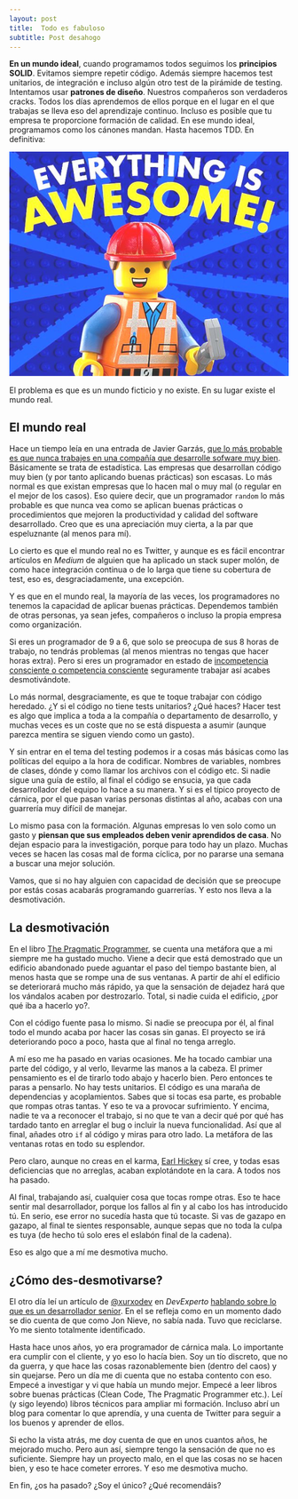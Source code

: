 ```yaml
---
layout: post
title:  Todo es fabuloso
subtitle: Post desahogo
---
```


**En un mundo ideal**, cuando programamos todos seguimos los **principios SOLID**. Evitamos siempre repetir código. Además siempre hacemos test unitarios, de integración e incluso algún otro test de la pirámide de testing. Intentamos usar **patrones de diseño**. Nuestros compañeros son verdaderos cracks. Todos los días aprendemos de ellos porque en el lugar en el que trabajas se lleva eso del aprendizaje continuo. Incluso es posible que tu empresa te proporcione formación de calidad. En ese mundo ideal, programamos como los cánones mandan. Hasta hacemos TDD. En definitiva:

![Everything is awesome](/img/posts/2016/everything-is-awesome.jpg)
 
El problema es que es un mundo ficticio y no existe. En su lugar existe el mundo real.


## El mundo real
 
Hace un tiempo leía en una entrada de Javier Garzás, [que lo más probable es que nunca trabajes en una compañía que desarrolle sofware muy bien](http://www.javiergarzas.com/2015/03/lo-mas-probable-es-que-nunca-trabajes-en-una-organizacion-que-haga-software-muy-bien.html). Básicamente se trata de estadística. Las empresas que desarrollan código muy bien (y por tanto aplicando buenas prácticas) son escasas. Lo más normal es que existan empresas que lo hacen mal o muy mal (o regular en el mejor de los casos). Eso quiere decir, que un programador `random` lo más probable es que nunca vea como se aplican buenas prácticas o procedimientos que mejoren la productividad y calidad del software desarrollado. Creo que es una apreciación muy cierta, a la par que espeluznante (al menos para mí).

Lo cierto es que el mundo real no es Twitter, y aunque es es fácil encontrar artículos en *Medium* de alguien que ha aplicado un stack super molón, de como hace integración continua o de lo larga que tiene su cobertura de test, eso es, desgraciadamente, una excepción.

Y es que en el mundo real, la mayoría de las veces, los programadores no tenemos la capacidad de aplicar buenas prácticas. Dependemos también de otras personas, ya sean jefes, compañeros o incluso la propia empresa como organización. 

Si eres un programador de 9 a 6, que solo se preocupa de sus 8 horas de trabajo, no tendrás problemas (al menos mientras no tengas que hacer horas extra). Pero si eres un programador en estado de [incompetencia consciente o competencia consciente](http://blog.koalite.com/2016/02/se-consciente-de-lo-que-sabes-y-de-lo-que-no) seguramente trabajar así acabes desmotivándote. 

Lo más normal, desgraciamente, es que te toque trabajar con código heredado. ¿Y si el código no tiene tests unitarios? ¿Qué haces? Hacer test es algo que implica a toda a la compañía o departamento de desarrollo, y muchas veces es un coste que no se está dispuesta a asumir (aunque parezca mentira se siguen viendo como un gasto).

Y sin entrar en el tema del testing podemos ir a cosas más básicas como las políticas del equipo a la hora de codificar. Nombres de variables, nombres de clases,  dónde y como llamar los archivos con el código etc. Si nadie sigue una guía de estilo, al final el código se ensucia, ya que cada desarrollador del equipo lo hace a su manera. Y si es el típico proyecto de cárnica, por el que pasan varias personas distintas al año, acabas con una guarrería muy difícil de manejar.

Lo mismo pasa con la formación.  Algunas empresas lo ven solo como un gasto y **piensan que sus empleados deben venir aprendidos de casa**. No dejan espacio para la investigación, porque para todo hay un plazo. Muchas veces se hacen las cosas mal de forma cíclica, por no pararse una semana a buscar una mejor solución.

Vamos, que si no hay alguien con capacidad de decisión que se preocupe por estás cosas acabarás programando guarrerías. Y esto nos lleva a la desmotivación.

## La desmotivación

En el libro [The  Pragmatic Programmer](https://www.amazon.com/Pragmatic-Programmer-Journeyman-Master/dp/020161622X), se cuenta  una metáfora que a mi siempre me ha gustado mucho. Viene a decir que está demostrado que un edificio abandonado puede aguantar el paso del tiempo bastante bien, al menos hasta que se rompe una de sus ventanas.  A partir de ahí el edificio se deteriorará mucho más rápido, ya que la sensación de dejadez hará que los vándalos acaben por destrozarlo. Total, si nadie cuida el edificio, ¿por qué iba a hacerlo yo?.

Con el código fuente pasa lo mismo. Si nadie se preocupa por él, al final todo el mundo acaba por hacer las cosas sin ganas. El proyecto se irá deteriorando poco a poco, hasta que al final no tenga arreglo. 

A mí eso me ha pasado en varias ocasiones. Me ha tocado cambiar una parte del código, y al verlo, llevarme las manos a la cabeza. El primer pensamiento es el de tirarlo todo abajo y hacerlo bien. Pero entonces te paras a pensarlo. No hay tests unitarios. El código es una maraña de dependencias y acoplamientos. Sabes que si tocas esa parte, es probable que rompas otras tantas. Y eso te va a provocar sufrimiento. Y encima, nadie te va a reconocer el trabajo, si no que te van a decir qué por qué has tardado tanto en arreglar el bug o incluir la nueva funcionalidad. Así que al final, añades otro `if` al código y miras para otro lado. La metáfora de las ventanas rotas en todo su esplendor.

Pero claro, aunque no creas en el karma, [Earl Hickey](https://es.wikipedia.org/wiki/Earl_Hickey) sí cree, y todas esas deficiencias que no arreglas, acaban explotándote en la cara. A todos nos ha pasado. 

Al final, trabajando así, cualquier cosa que tocas rompe otras. Eso te hace sentir mal desarrollador, porque los fallos al fin y al cabo los has introducido tú. En serio, ese error no sucedía hasta que tú tocaste. Si vas de gazapo en gazapo, al final te sientes responsable, aunque sepas que no toda la culpa es tuya (de hecho tú solo eres el eslabón final de la cadena).

Eso es algo que a mí me desmotiva mucho. 

## ¿Cómo des-desmotivarse?

El otro día leí un artículo de [@xurxodev](https://twitter.com/xurxodev) en *DevExperto* [hablando sobre lo que es un desarrollador senior](https://devexperto.com/senior-developer/). En el se refleja como en un momento dado se dio cuenta de que como Jon Nieve, no sabía nada. Tuvo que reciclarse. Yo me siento totalmente identificado.

Hasta hace unos años, yo era programador de cárnica mala. Lo importante era cumplir con el cliente, y yo eso lo hacía bien. Soy un tío discreto, que no da guerra, y que hace las cosas razonablemente bien (dentro del caos) y sin quejarse. Pero un día me di cuenta que no estaba contento con eso. Empecé a investigar y vi que había un mundo mejor. Empecé a leer libros sobre buenas prácticas (Clean Code, The Pragmatic Programmer etc.). Leí (y sigo leyendo) libros técnicos para ampliar mi formación. Incluso abrí un blog para comentar lo que aprendía, y una cuenta de Twitter para seguir a los buenos y aprender de ellos.  

Si echo la vista atrás, me doy cuenta de que en unos cuantos años, he mejorado mucho. Pero aun así, siempre tengo la sensación de que no es suficiente. Siempre hay un proyecto malo, en el que las cosas no se hacen bien, y eso te hace cometer errores. Y eso me desmotiva mucho.

En fin, ¿os ha pasado? ¿Soy el único? ¿Qué recomendáis?
